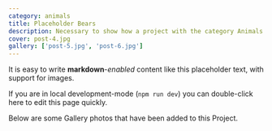 ```yaml
---
category: animals
title: Placeholder Bears
description: Necessary to show how a project with the category Animals is used
cover: post-4.jpg
gallery: ['post-5.jpg', 'post-6.jpg']
---
```


It is easy to write **markdown**-*enabled* content like this placeholder text, with support for images.

If you are in local development-mode (`npm run dev`) you can double-click here to edit this page quickly.

Below are some Gallery photos that have been added to this Project.
